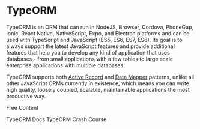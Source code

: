 # TypeORM

TypeORM is an ORM that can run in NodeJS, Browser, Cordova, PhoneGap, Ionic, React Native, NativeScript, Expo, and Electron platforms and can be used with TypeScript and JavaScript (ES5, ES6, ES7, ES8). Its goal is to always support the latest JavaScript features and provide additional features that help you to develop any kind of application that uses databases - from small applications with a few tables to large scale enterprise applications with multiple databases.

TypeORM supports both [Active Record](https://typeorm.io/active-record-data-mapper#what-is-the-active-record-pattern) and [Data Mapper](https://typeorm.io/active-record-data-mapper#what-is-the-data-mapper-pattern) patterns, unlike all other JavaScript ORMs currently in existence, which means you can write high quality, loosely coupled, scalable, maintainable applications the most productive way.

<ResourceGroupTitle>Free Content</ResourceGroupTitle>

<BadgeLink colorScheme='blue' badgeText='Official Docs' href='https://typeorm.io'>TypeORM Docs</BadgeLink>
<BadgeLink badgeText='Watch' href='https://www.youtube.com/watch?v=JaTbzPcyiOE'>TypeORM Crash Course</BadgeLink>
